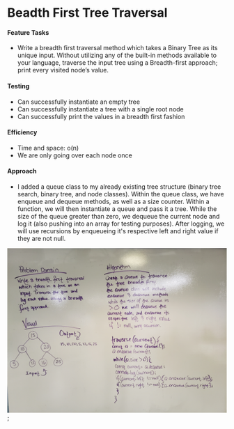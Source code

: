 # Beadth First Tree Traversal

#### Feature Tasks
- Write a breadth first traversal method which takes a Binary Tree as its unique input. Without utilizing any of the built-in methods available to your language, traverse the input tree using a Breadth-first approach; print every visited node’s value.

#### Testing
- Can successfully instantiate an empty tree
- Can successfully instantiate a tree with a single root node
- Can successfully print the values in a breadth first fashion

#### Efficiency
- Time and space: o(n)
- We are only going over each node once

#### Approach
- I added a queue class to my already existing tree structure (binary tree search, binary tree, and node classes). Within the queue class, we have enqueue and dequeue methods, as well as a size counter. Within a function, we will then instantiate a queue and pass it a tree. While the size of the queue greater than zero, we dequeue the current node and log it (also pushing into an array for testing purposes). After logging, we will use recursions by enqueueing it's respective left and right value if they are not null.

![whitebaord](https://github.com/sarahduv/401-data-structures-and-algorithms/blob/master/assets/breadth-first-tree.jpg?raw=true);
